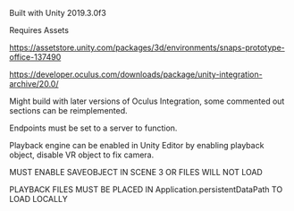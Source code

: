 Built with Unity 2019.3.0f3

Requires Assets

https://assetstore.unity.com/packages/3d/environments/snaps-prototype-office-137490

https://developer.oculus.com/downloads/package/unity-integration-archive/20.0/

Might build with later versions of Oculus Integration, some commented out sections can be reimplemented.

Endpoints must be set to a server to function.

Playback engine can be enabled in Unity Editor by enabling playback object, disable VR object to fix camera.

MUST ENABLE SAVEOBJECT IN SCENE 3 OR FILES WILL NOT LOAD

PLAYBACK FILES MUST BE PLACED IN Application.persistentDataPath TO LOAD LOCALLY
